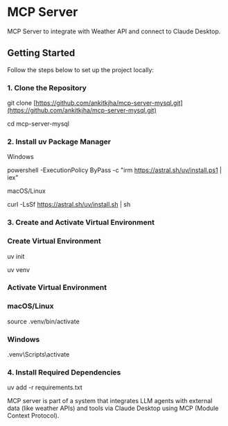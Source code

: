 # MCP Server

MCP Server to integrate with Weather API and connect to Claude Desktop.

## Getting Started

Follow the steps below to set up the project locally:

### 1. Clone the Repository

git clone [https://github.com/ankitkjha/mcp-server-mysql.git](https://github.com/ankitkjha/mcp-server-mysql.git)

cd mcp-server-mysql

### 2. Install uv Package Manager

Windows

powershell -ExecutionPolicy ByPass -c "irm <https://astral.sh/uv/install.ps1> | iex"

macOS/Linux

curl -LsSf <https://astral.sh/uv/install.sh> | sh

### 3. Create and Activate Virtual Environment

### Create Virtual Environment

uv init

uv venv

### Activate Virtual Environment

### macOS/Linux

source .venv/bin/activate

### Windows

.venv\Scripts\activate

### 4. Install Required Dependencies

uv add -r requirements.txt

MCP server is part of a system that integrates LLM agents with external data (like weather APIs) and tools via Claude Desktop using MCP (Module Context Protocol).
